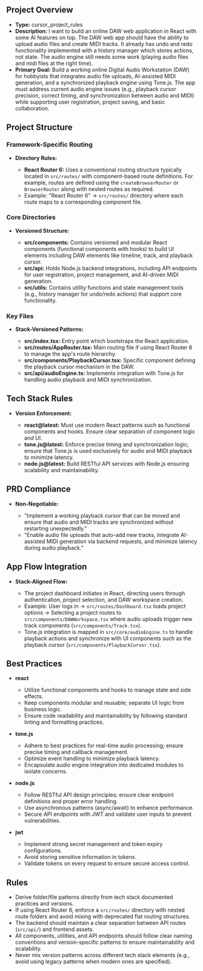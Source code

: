 ## Project Overview

*   **Type:** cursor_project_rules
*   **Description:** I want to build an online DAW web application in React with some AI features on top. The DAW web app should have the ability to upload audio files and create MIDI tracks. It already has undo and redo functionality implemented with a history manager which stores actions, not state. The audio engine still needs some work (playing audio files and midi files at the right time).
*   **Primary Goal:** Build a working online Digital Audio Workstation (DAW) for hobbyists that integrates audio file uploads, AI-assisted MIDI generation, and a synchronized playback engine using Tone.js. The app must address current audio engine issues (e.g., playback cursor precision, correct timing, and synchronization between audio and MIDI) while supporting user registration, project saving, and basic collaboration.

## Project Structure

### Framework-Specific Routing

*   **Directory Rules:**

    *   **React Router 6:** Uses a conventional routing structure typically located in `src/routes/` with component-based route definitions. For example, routes are defined using the `createBrowserRouter` or `BrowserRouter` along with nested routes as required.
    *   Example: "React Router 6" → `src/routes/` directory where each route maps to a corresponding component file.

### Core Directories

*   **Versioned Structure:**

    *   **src/components:** Contains versioned and modular React components (functional components with hooks) to build UI elements including DAW elements like timeline, track, and playback cursor.
    *   **src/api:** Holds Node.js backend integrations, including API endpoints for user registration, project management, and AI-driven MIDI generation.
    *   **src/utils:** Contains utility functions and state management tools (e.g., history manager for undo/redo actions) that support core functionality.

### Key Files

*   **Stack-Versioned Patterns:**

    *   **src/index.tsx:** Entry point which bootstraps the React application.
    *   **src/routes/AppRouter.tsx:** Main routing file if using React Router 6 to manage the app's route hierarchy.
    *   **src/components/PlaybackCursor.tsx:** Specific component defining the playback cursor mechanism in the DAW.
    *   **src/api/audioEngine.ts:** Implements integration with Tone.js for handling audio playback and MIDI synchronization.

## Tech Stack Rules

*   **Version Enforcement:**

    *   **react@latest:** Must use modern React patterns such as functional components and hooks. Ensure clear separation of component logic and UI.
    *   **tone.js@latest:** Enforce precise timing and synchronization logic; ensure that Tone.js is used exclusively for audio and MIDI playback to minimize latency.
    *   **node.js@latest:** Build RESTful API services with Node.js ensuring scalability and maintainability.

## PRD Compliance

*   **Non-Negotiable:**

    *   "Implement a working playback cursor that can be moved and ensure that audio and MIDI tracks are synchronized without restarting unexpectedly."
    *   "Enable audio file uploads that auto-add new tracks, integrate AI-assisted MIDI generation via backend requests, and minimize latency during audio playback."

## App Flow Integration

*   **Stack-Aligned Flow:**

    *   The project dashboard initiates in React, directing users through authentication, project selection, and DAW workspace creation.
    *   Example: User logs in → `src/routes/Dashboard.tsx` loads project options → Selecting a project routes to `src/components/DAWWorkspace.tsx` where audio uploads trigger new track components (`src/components/Track.tsx`).
    *   Tone.js integration is mapped in `src/core/audioEngine.ts` to handle playback actions and synchronize with UI components such as the playback cursor (`src/components/PlaybackCursor.tsx`).

## Best Practices

*   **react**

    *   Utilize functional components and hooks to manage state and side effects.
    *   Keep components modular and reusable; separate UI logic from business logic.
    *   Ensure code readability and maintainability by following standard linting and formatting practices.

*   **tone.js**

    *   Adhere to best practices for real-time audio processing; ensure precise timing and callback management.
    *   Optimize event handling to minimize playback latency.
    *   Encapsulate audio engine integration into dedicated modules to isolate concerns.

*   **node.js**

    *   Follow RESTful API design principles; ensure clear endpoint definitions and proper error handling.
    *   Use asynchronous patterns (async/await) to enhance performance.
    *   Secure API endpoints with JWT and validate user inputs to prevent vulnerabilities.

*   **jwt**

    *   Implement strong secret management and token expiry configurations.
    *   Avoid storing sensitive information in tokens.
    *   Validate tokens on every request to ensure secure access control.

## Rules

*   Derive folder/file patterns directly from tech stack documented practices and versions.
*   If using React Router 6, enforce a `src/routes/` directory with nested route folders and avoid mixing with deprecated flat routing structures.
*   The backend should maintain a clear separation between API routes (`src/api/`) and frontend assets.
*   All components, utilities, and API endpoints should follow clear naming conventions and version-specific patterns to ensure maintainability and scalability.
*   Never mix version patterns across different tech stack elements (e.g., avoid using legacy patterns when modern ones are specified).
